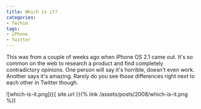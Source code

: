 ```yaml
---
title: Which is it?
categories:
- Techie
tags:
- iPhone
- Twitter
---
```


This was from a couple of weeks ago when iPhone OS 2.1 came out. It's so common on the web to research a product and find completely contradictory opinions. One person will say it's horrible, doesn't even work. Another says it's amazing. Rarely do you see those differences right next to each other in Twitter though.

![which-is-it.png]({{ site.url }}{% link /assets/posts/2008/which-is-it.png %})
